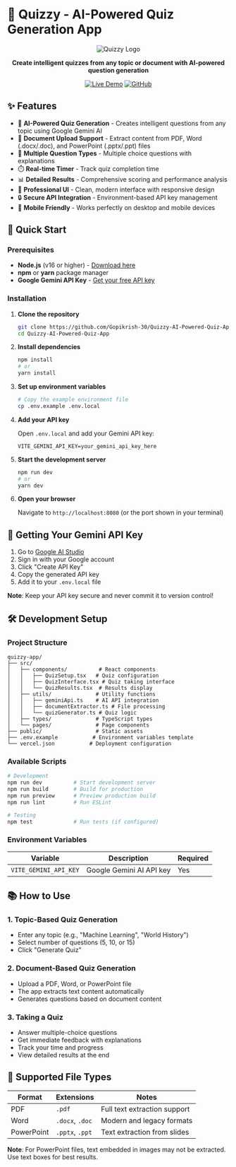 # 🧠 Quizzy - AI-Powered Quiz Generation App

<div align="center">

![Quizzy Logo](https://img.shields.io/badge/Quizzy-AI%20Quiz%20Generator-blue?style=for-the-badge&logo=brain&logoColor=white)

**Create intelligent quizzes from any topic or document with AI-powered question generation**

[![Live Demo](https://img.shields.io/badge/Live%20Demo-Visit%20App-success?style=for-the-badge)](https://your-vercel-url.vercel.app)
[![GitHub](https://img.shields.io/badge/GitHub-Repository-black?style=for-the-badge&logo=github)](https://github.com/Gopikrish-30/Quizzy-AI-Powered-Quiz-App)

</div>

## ✨ Features

- 🤖 **AI-Powered Quiz Generation** - Creates intelligent questions from any topic using Google Gemini AI
- 📄 **Document Upload Support** - Extract content from PDF, Word (.docx/.doc), and PowerPoint (.pptx/.ppt) files
- 🎯 **Multiple Question Types** - Multiple choice questions with explanations
- ⏱️ **Real-time Timer** - Track quiz completion time
- 📊 **Detailed Results** - Comprehensive scoring and performance analysis
- 🎨 **Professional UI** - Clean, modern interface with responsive design
- 🔒 **Secure API Integration** - Environment-based API key management
- 📱 **Mobile Friendly** - Works perfectly on desktop and mobile devices

## 🚀 Quick Start

### Prerequisites

- **Node.js** (v16 or higher) - [Download here](https://nodejs.org/)
- **npm** or **yarn** package manager
- **Google Gemini API Key** - [Get your free API key](https://makersuite.google.com/app/apikey)

### Installation

1. **Clone the repository**
   ```bash
   git clone https://github.com/Gopikrish-30/Quizzy-AI-Powered-Quiz-App.git
   cd Quizzy-AI-Powered-Quiz-App
   ```

2. **Install dependencies**
   ```bash
   npm install
   # or
   yarn install
   ```

3. **Set up environment variables**
   ```bash
   # Copy the example environment file
   cp .env.example .env.local
   ```

4. **Add your API key**

   Open `.env.local` and add your Gemini API key:
   ```env
   VITE_GEMINI_API_KEY=your_gemini_api_key_here
   ```

5. **Start the development server**
   ```bash
   npm run dev
   # or
   yarn dev
   ```

6. **Open your browser**

   Navigate to `http://localhost:8080` (or the port shown in your terminal)

## 🔑 Getting Your Gemini API Key

1. Go to [Google AI Studio](https://makersuite.google.com/app/apikey)
2. Sign in with your Google account
3. Click "Create API Key"
4. Copy the generated API key
5. Add it to your `.env.local` file

**Note**: Keep your API key secure and never commit it to version control!

## 🛠️ Development Setup

### Project Structure
```
quizzy-app/
├── src/
│   ├── components/          # React components
│   │   ├── QuizSetup.tsx   # Quiz configuration
│   │   ├── QuizInterface.tsx # Quiz taking interface
│   │   └── QuizResults.tsx  # Results display
│   ├── utils/              # Utility functions
│   │   ├── geminiApi.ts    # AI API integration
│   │   ├── documentExtractor.ts # File processing
│   │   └── quizGenerator.ts # Quiz logic
│   ├── types/              # TypeScript types
│   └── pages/              # Page components
├── public/                 # Static assets
├── .env.example           # Environment variables template
└── vercel.json           # Deployment configuration
```

### Available Scripts

```bash
# Development
npm run dev          # Start development server
npm run build        # Build for production
npm run preview      # Preview production build
npm run lint         # Run ESLint

# Testing
npm test             # Run tests (if configured)
```

### Environment Variables

| Variable | Description | Required |
|----------|-------------|----------|
| `VITE_GEMINI_API_KEY` | Google Gemini AI API key | Yes |

## 📚 How to Use

### 1. **Topic-Based Quiz Generation**
- Enter any topic (e.g., "Machine Learning", "World History")
- Select number of questions (5, 10, or 15)
- Click "Generate Quiz"

### 2. **Document-Based Quiz Generation**
- Upload a PDF, Word, or PowerPoint file
- The app extracts text content automatically
- Generates questions based on document content

### 3. **Taking a Quiz**
- Answer multiple-choice questions
- Get immediate feedback with explanations
- Track your time and progress
- View detailed results at the end

## 🔧 Supported File Types

| Format | Extensions | Notes |
|--------|------------|-------|
| PDF | `.pdf` | Full text extraction support |
| Word | `.docx`, `.doc` | Modern and legacy formats |
| PowerPoint | `.pptx`, `.ppt` | Text extraction from slides |

**Note**: For PowerPoint files, text embedded in images may not be extracted. Use text boxes for best results.
